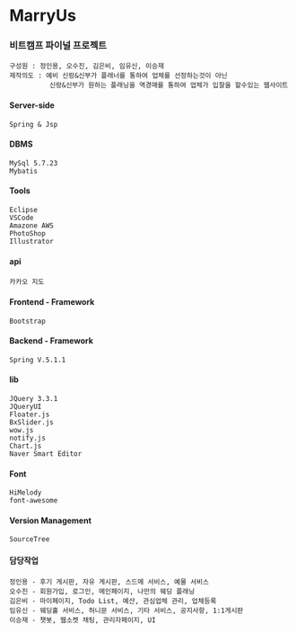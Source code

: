 # MarryUs
### 비트캠프 파이널 프로젝트
    구성원 : 정인용, 오수진, 김은비, 임유신, 이승재
    제작의도 : 예비 신랑&신부가 플래너를 통하여 업체를 선정하는것이 아닌 
              신랑&신부가 원하는 플래닝을 역경매를 통하여 업체가 입찰을 할수있는 웹사이트

#### Server-side
    Spring & Jsp

#### DBMS
    MySql 5.7.23
    Mybatis

#### Tools
    Eclipse
    VSCode
    Amazone AWS
    PhotoShop
    Illustrator
    
#### api
    카카오 지도

#### Frontend - Framework
    Bootstrap
    
#### Backend - Framework
    Spring V.5.1.1

#### lib
    JQuery 3.3.1
    JQueryUI
    Floater.js
    BxSlider.js
    wow.js
    notify.js
    Chart.js
    Naver Smart Editor
    
#### Font
    HiMelody
    font-awesome

#### Version Management
    SourceTree

#### 담당작업
    정인용 - 후기 게시판, 자유 게시판, 스드메 서비스, 예물 서비스
    오수진 - 회원가입, 로그인, 메인페이지, 나만의 웨딩 플래닝
    김은비 - 마이페이지, Todo List, 예산, 관심업체 관리, 업체등록
    임유신 - 웨딩홀 서비스, 허니문 서비스, 기타 서비스, 공지사항, 1:1게시판
    이승재 - 챗봇, 웹소켓 채팅, 관리자페이지, UI 
